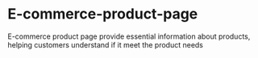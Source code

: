 # E-commerce-product-page
E-commerce product page provide essential information about products, helping customers understand if it meet the product needs
